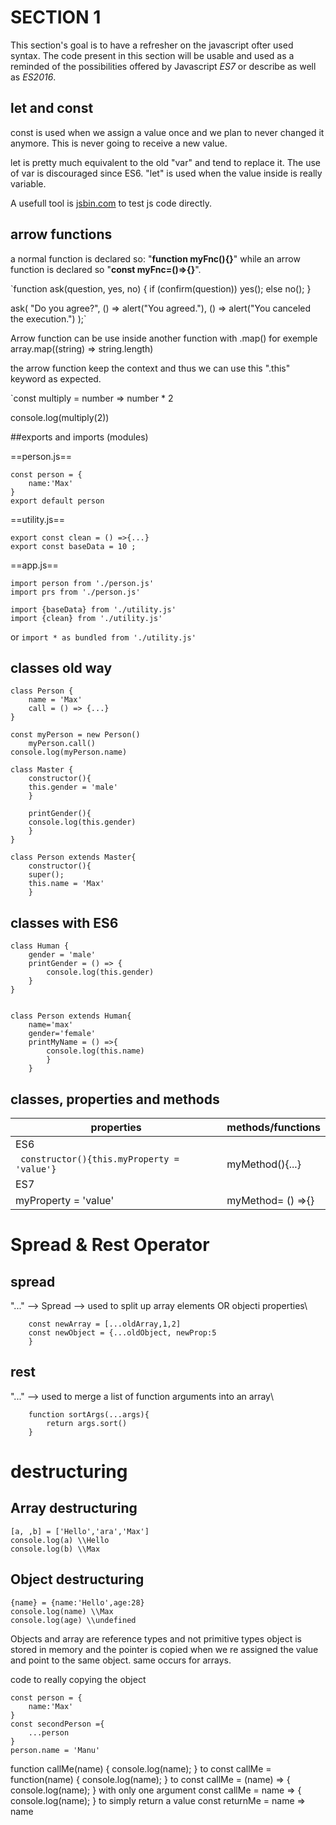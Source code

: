 # SECTION 1

This section's goal is to have a refresher on the javascript ofter used syntax. The code present in this section will be usable and used as a reminded of the possibilities offered by Javascript *ES7* or describe as well as *ES2016*.

## let and const

const is used when we assign a value once and we plan to never changed it anymore. This is never going to receive a new value.

let is pretty much equivalent to the old "var" and tend to replace it. The use of var is discouraged since ES6. "let" is used when the value inside is really variable.

A usefull tool is [jsbin.com](https://www.jsbin.com) to test js code directly.

## arrow functions

a normal function is declared so: "**function myFnc(){}**" while an arrow function is declared so "**const myFnc=()=>{}**".

`function ask(question, yes, no) {
  if (confirm(question)) yes();
  else no();
}

ask(
  "Do you agree?",
  () => alert("You agreed."),
  () => alert("You canceled the execution.")
);`

Arrow function can be use inside another function with .map() for exemple 
	array.map((string) => string.length)
	
the arrow function keep the context and thus we can use this ".this" keyword as expected.

`const multiply = number => number * 2

console.log(multiply(2))

##exports and imports (modules)

==person.js==
```
const person = {
	name:'Max'
}
export default person
```
==utility.js==
```
export const clean = () =>{...}
export const baseData = 10 ;
```
==app.js==
```
import person from './person.js'
import prs from './person.js'

import {baseData} from './utility.js'
import {clean} from './utility.js'
```
or
`
import * as bundled from './utility.js'
`

## classes old way

```
class Person {
	name = 'Max'
	call = () => {...}
}

const myPerson = new Person()
	myPerson.call()
console.log(myPerson.name)

class Master {
	constructor(){
	this.gender = 'male'
	}
	
	printGender(){
	console.log(this.gender)
	}
}

class Person extends Master{
	constructor(){
	super();
	this.name = 'Max'	
	}
```
## classes with ES6
```
class Human {
	gender = 'male'
	printGender = () => {
		console.log(this.gender)
	}
}


class Person extends Human{
	name='max'	
	gender='female'	
	printMyName = () =>{
		console.log(this.name)
		}
	}
```

## classes, properties and methods

| properties 				| methods/functions |
| ----------- 				| ----------- |
| ES6										|
| ` constructor(){this.myProperty = 'value'}`			|myMethod(){...}|
| ES7										|
| myProperty = 'value'			| myMethod= () =>{}			| 

# Spread & Rest Operator
## spread
"..." --> Spread --> used to split up array elements OR objecti properties\
```
	const newArray = [...oldArray,1,2]
	const newObject = {...oldObject, newProp:5
	}
```
## rest
"..."	--> used to merge a list of function arguments into an array\
```
	function sortArgs(...args){
		return args.sort()
	}
```
# destructuring

## Array destructuring
```
[a, ,b] = ['Hello','ara','Max']
console.log(a) \\Hello
console.log(b) \\Max
```
## Object destructuring

```
{name} = {name:'Hello',age:28}
console.log(name) \\Max
console.log(age) \\undefined
```

Objects and array are reference types and not primitive types
object is stored in memory and the pointer is copied when we re assigned the value and point to the same object.
same occurs for arrays.

code to really copying the object
```
const person = {
	name:'Max'
}
const secondPerson ={
	...person
}
person.name = 'Manu'
```

function callMe(name) { 
    console.log(name);
}
to
const callMe = function(name) { 
    console.log(name);
}
to
const callMe = (name) => { 
    console.log(name);
}
with only one argument
const callMe = name => { 
    console.log(name);
}
to simply return a value
const returnMe = name => name